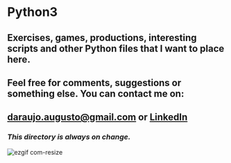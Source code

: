 # Python3

## Exercises, games, productions, interesting scripts and other Python files that I want to place here.

## Feel free for comments, suggestions or something else. You can contact me on:
## daraujo.augusto@gmail.com or [LinkedIn](https://linkedin.com/in/daraujo-augusto)
### _This directory is always on change._

![ezgif com-resize](https://user-images.githubusercontent.com/51061974/62897258-e3cd5a80-bd20-11e9-9f0e-812cbadd1495.gif)


